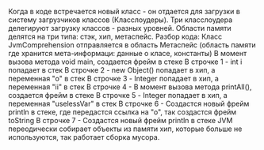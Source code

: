 Когда в коде встречается новый класс - он отдается для загрузки в систему загрузчиков классов (Класслоудеры).
Три класслоудера делегируют загрузку классов - разных уровней.
Области памяти делятся на три типа: стэк, хип, метаспейс.
Разбор кода:
Класс JvmComprehension отправляется в область Метаспейс (область памяти где хранится мета-информаци: данные о класе, константы)
В момент вызова метода void main, создается фрейм в стеке
В строчке 1 - int i попадает в стек
В строчке 2 - new Object() попадает в хип, а переменная "o" в стек
В строчке 3 - Integer попадает в хип, а переменная "ii" в стек
В строчке 4 - В момент вызова метода printAll(), создается фрейм в стеке
В строчке 5 - Integer попадает в хип, а переменная "uselessVar" в стек
В строчке 6 - Создастся новый фрейм println в стеке, где передастся ссылка на "о", так создастся фрейм toString
В строчке 7 - Создастся новый фрейм println в стеке
JVM переодически собирает объекты из памяти хип, которые больше не используются, так работает сборка мусора.